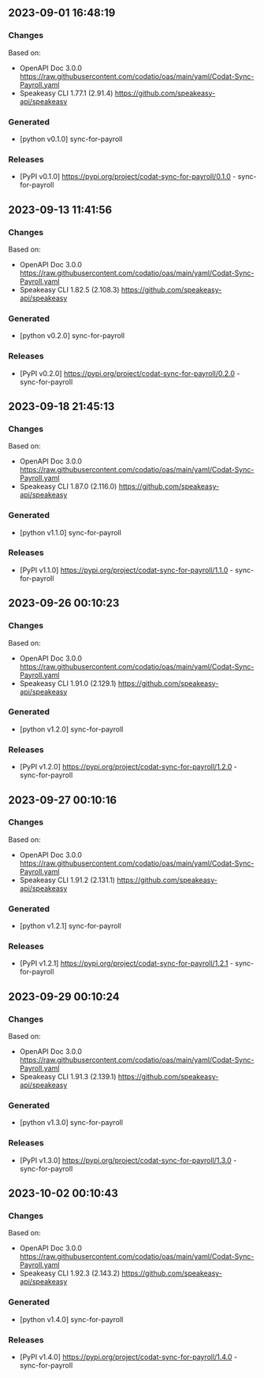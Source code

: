 

## 2023-09-01 16:48:19
### Changes
Based on:
- OpenAPI Doc 3.0.0 https://raw.githubusercontent.com/codatio/oas/main/yaml/Codat-Sync-Payroll.yaml
- Speakeasy CLI 1.77.1 (2.91.4) https://github.com/speakeasy-api/speakeasy
### Generated
- [python v0.1.0] sync-for-payroll
### Releases
- [PyPI v0.1.0] https://pypi.org/project/codat-sync-for-payroll/0.1.0 - sync-for-payroll

## 2023-09-13 11:41:56
### Changes
Based on:
- OpenAPI Doc 3.0.0 https://raw.githubusercontent.com/codatio/oas/main/yaml/Codat-Sync-Payroll.yaml
- Speakeasy CLI 1.82.5 (2.108.3) https://github.com/speakeasy-api/speakeasy
### Generated
- [python v0.2.0] sync-for-payroll
### Releases
- [PyPI v0.2.0] https://pypi.org/project/codat-sync-for-payroll/0.2.0 - sync-for-payroll

## 2023-09-18 21:45:13
### Changes
Based on:
- OpenAPI Doc 3.0.0 https://raw.githubusercontent.com/codatio/oas/main/yaml/Codat-Sync-Payroll.yaml
- Speakeasy CLI 1.87.0 (2.116.0) https://github.com/speakeasy-api/speakeasy
### Generated
- [python v1.1.0] sync-for-payroll
### Releases
- [PyPI v1.1.0] https://pypi.org/project/codat-sync-for-payroll/1.1.0 - sync-for-payroll

## 2023-09-26 00:10:23
### Changes
Based on:
- OpenAPI Doc 3.0.0 https://raw.githubusercontent.com/codatio/oas/main/yaml/Codat-Sync-Payroll.yaml
- Speakeasy CLI 1.91.0 (2.129.1) https://github.com/speakeasy-api/speakeasy
### Generated
- [python v1.2.0] sync-for-payroll
### Releases
- [PyPI v1.2.0] https://pypi.org/project/codat-sync-for-payroll/1.2.0 - sync-for-payroll

## 2023-09-27 00:10:16
### Changes
Based on:
- OpenAPI Doc 3.0.0 https://raw.githubusercontent.com/codatio/oas/main/yaml/Codat-Sync-Payroll.yaml
- Speakeasy CLI 1.91.2 (2.131.1) https://github.com/speakeasy-api/speakeasy
### Generated
- [python v1.2.1] sync-for-payroll
### Releases
- [PyPI v1.2.1] https://pypi.org/project/codat-sync-for-payroll/1.2.1 - sync-for-payroll

## 2023-09-29 00:10:24
### Changes
Based on:
- OpenAPI Doc 3.0.0 https://raw.githubusercontent.com/codatio/oas/main/yaml/Codat-Sync-Payroll.yaml
- Speakeasy CLI 1.91.3 (2.139.1) https://github.com/speakeasy-api/speakeasy
### Generated
- [python v1.3.0] sync-for-payroll
### Releases
- [PyPI v1.3.0] https://pypi.org/project/codat-sync-for-payroll/1.3.0 - sync-for-payroll

## 2023-10-02 00:10:43
### Changes
Based on:
- OpenAPI Doc 3.0.0 https://raw.githubusercontent.com/codatio/oas/main/yaml/Codat-Sync-Payroll.yaml
- Speakeasy CLI 1.92.3 (2.143.2) https://github.com/speakeasy-api/speakeasy
### Generated
- [python v1.4.0] sync-for-payroll
### Releases
- [PyPI v1.4.0] https://pypi.org/project/codat-sync-for-payroll/1.4.0 - sync-for-payroll